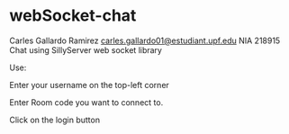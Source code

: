 # webSocket-chat
Carles Gallardo Ramirez
carles.gallardo01@estudiant.upf.edu
NIA 218915
Chat using SillyServer web socket library

Use:

Enter your username on the top-left corner

Enter Room code you want to connect to.

Click on the login button


